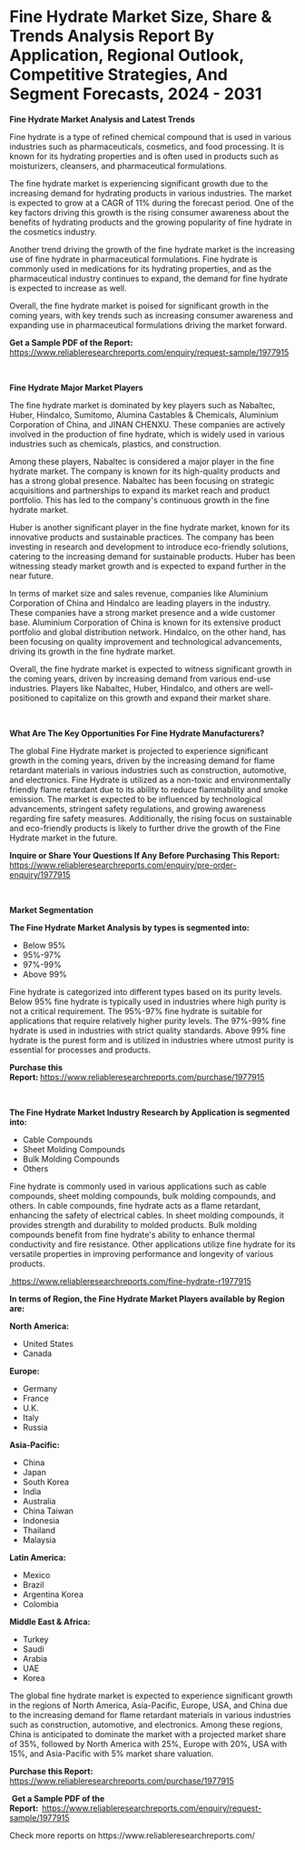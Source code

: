 <p><h1>Fine Hydrate Market Size, Share & Trends Analysis Report By Application, Regional Outlook, Competitive Strategies, And Segment Forecasts, 2024 - 2031</h1></p><p><strong>Fine Hydrate Market Analysis and Latest Trends</strong></p>
<p><p>Fine hydrate is a type of refined chemical compound that is used in various industries such as pharmaceuticals, cosmetics, and food processing. It is known for its hydrating properties and is often used in products such as moisturizers, cleansers, and pharmaceutical formulations.</p><p>The fine hydrate market is experiencing significant growth due to the increasing demand for hydrating products in various industries. The market is expected to grow at a CAGR of 11% during the forecast period. One of the key factors driving this growth is the rising consumer awareness about the benefits of hydrating products and the growing popularity of fine hydrate in the cosmetics industry.</p><p>Another trend driving the growth of the fine hydrate market is the increasing use of fine hydrate in pharmaceutical formulations. Fine hydrate is commonly used in medications for its hydrating properties, and as the pharmaceutical industry continues to expand, the demand for fine hydrate is expected to increase as well.</p><p>Overall, the fine hydrate market is poised for significant growth in the coming years, with key trends such as increasing consumer awareness and expanding use in pharmaceutical formulations driving the market forward.</p></p>
<p><strong>Get a Sample PDF of the Report:&nbsp;</strong> <a href="https://www.reliableresearchreports.com/enquiry/request-sample/1977915">https://www.reliableresearchreports.com/enquiry/request-sample/1977915</a></p>
<p>&nbsp;</p>
<p><strong>Fine Hydrate Major Market Players</strong></p>
<p><p>The fine hydrate market is dominated by key players such as Nabaltec, Huber, Hindalco, Sumitomo, Alumina Castables & Chemicals, Aluminium Corporation of China, and JINAN CHENXU. These companies are actively involved in the production of fine hydrate, which is widely used in various industries such as chemicals, plastics, and construction.</p><p>Among these players, Nabaltec is considered a major player in the fine hydrate market. The company is known for its high-quality products and has a strong global presence. Nabaltec has been focusing on strategic acquisitions and partnerships to expand its market reach and product portfolio. This has led to the company's continuous growth in the fine hydrate market.</p><p>Huber is another significant player in the fine hydrate market, known for its innovative products and sustainable practices. The company has been investing in research and development to introduce eco-friendly solutions, catering to the increasing demand for sustainable products. Huber has been witnessing steady market growth and is expected to expand further in the near future.</p><p>In terms of market size and sales revenue, companies like Aluminium Corporation of China and Hindalco are leading players in the industry. These companies have a strong market presence and a wide customer base. Aluminium Corporation of China is known for its extensive product portfolio and global distribution network. Hindalco, on the other hand, has been focusing on quality improvement and technological advancements, driving its growth in the fine hydrate market.</p><p>Overall, the fine hydrate market is expected to witness significant growth in the coming years, driven by increasing demand from various end-use industries. Players like Nabaltec, Huber, Hindalco, and others are well-positioned to capitalize on this growth and expand their market share.</p></p>
<p>&nbsp;</p>
<p><strong>What Are The Key Opportunities For Fine Hydrate Manufacturers?</strong></p>
<p><p>The global Fine Hydrate market is projected to experience significant growth in the coming years, driven by the increasing demand for flame retardant materials in various industries such as construction, automotive, and electronics. Fine Hydrate is utilized as a non-toxic and environmentally friendly flame retardant due to its ability to reduce flammability and smoke emission. The market is expected to be influenced by technological advancements, stringent safety regulations, and growing awareness regarding fire safety measures. Additionally, the rising focus on sustainable and eco-friendly products is likely to further drive the growth of the Fine Hydrate market in the future.</p></p>
<p><strong>Inquire or Share Your Questions If Any Before Purchasing This Report:</strong> <a href="https://www.reliableresearchreports.com/enquiry/pre-order-enquiry/1977915">https://www.reliableresearchreports.com/enquiry/pre-order-enquiry/1977915</a></p>
<p>&nbsp;</p>
<p><strong>Market Segmentation</strong></p>
<p><strong>The Fine Hydrate Market Analysis by types is segmented into:</strong></p>
<p><ul><li>Below 95%</li><li>95%-97%</li><li>97%-99%</li><li>Above 99%</li></ul></p>
<p><p>Fine hydrate is categorized into different types based on its purity levels. Below 95% fine hydrate is typically used in industries where high purity is not a critical requirement. The 95%-97% fine hydrate is suitable for applications that require relatively higher purity levels. The 97%-99% fine hydrate is used in industries with strict quality standards. Above 99% fine hydrate is the purest form and is utilized in industries where utmost purity is essential for processes and products.</p></p>
<p><strong>Purchase this Report:&nbsp;</strong><a href="https://www.reliableresearchreports.com/purchase/1977915">https://www.reliableresearchreports.com/purchase/1977915</a></p>
<p>&nbsp;</p>
<p><strong>The Fine Hydrate Market Industry Research by Application is segmented into:</strong></p>
<p><ul><li>Cable Compounds</li><li>Sheet Molding Compounds</li><li>Bulk Molding Compounds</li><li>Others</li></ul></p>
<p><p>Fine hydrate is commonly used in various applications such as cable compounds, sheet molding compounds, bulk molding compounds, and others. In cable compounds, fine hydrate acts as a flame retardant, enhancing the safety of electrical cables. In sheet molding compounds, it provides strength and durability to molded products. Bulk molding compounds benefit from fine hydrate's ability to enhance thermal conductivity and fire resistance. Other applications utilize fine hydrate for its versatile properties in improving performance and longevity of various products.</p></p>
<p><a href="https://www.reliableresearchreports.com/fine-hydrate-r1977915">&nbsp;https://www.reliableresearchreports.com/fine-hydrate-r1977915</a></p>
<p><strong>In terms of Region, the Fine Hydrate Market Players available by Region are:</strong></p>
<p>
    <p> <strong> North America: </strong>
        <ul>
            <li>United States</li>
            <li>Canada</li>
        </ul>
        </p> 
    <p> <strong> Europe: </strong>
        <ul>
            <li>Germany</li>
            <li>France</li>
            <li>U.K.</li>
            <li>Italy</li>
            <li>Russia</li>
        </ul>
        </p> 
    <p> <strong> Asia-Pacific: </strong>
        <ul>
            <li>China</li>
            <li>Japan</li>
            <li>South Korea</li>
            <li>India</li>
            <li>Australia</li>
            <li>China Taiwan</li>
            <li>Indonesia</li>
            <li>Thailand</li>
            <li>Malaysia</li>
        </ul>
        </p> 
    <p> <strong> Latin America: </strong>
        <ul>
            <li>Mexico</li>
            <li>Brazil</li>
            <li>Argentina Korea</li>
            <li>Colombia</li>
        </ul>
        </p> 
    <p> <strong> Middle East & Africa: </strong>
        <ul>
            <li>Turkey</li>
            <li>Saudi</li>
            <li>Arabia</li>
            <li>UAE</li>
            <li>Korea</li>
        </ul>
    </p>
    </p>
<p><p>The global fine hydrate market is expected to experience significant growth in the regions of North America, Asia-Pacific, Europe, USA, and China due to the increasing demand for flame retardant materials in various industries such as construction, automotive, and electronics. Among these regions, China is anticipated to dominate the market with a projected market share of 35%, followed by North America with 25%, Europe with 20%, USA with 15%, and Asia-Pacific with 5% market share valuation.</p></p>
<p><strong>Purchase this Report: </strong><a href="https://www.reliableresearchreports.com/purchase/1977915">https://www.reliableresearchreports.com/purchase/1977915</a></p>
<p>&nbsp;<strong>Get a Sample PDF of the Report:&nbsp;&nbsp;</strong><a href="https://www.reliableresearchreports.com/enquiry/request-sample/1977915">https://www.reliableresearchreports.com/enquiry/request-sample/1977915</a></p>
<p><strong></strong></p>
<p>Check more reports on https://www.reliableresearchreports.com/</p>